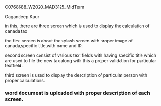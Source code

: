 C0768688_W2020_MAD3125_MidTerm




Gagandeep Kaur



in this, there are three screen which is used to display the calculation of canada tax

the first screen is about the splash screen with proper image of canada,specific title,with name and ID.

second screen consist of various text fields with having specific title which are used to file the new tax along with this a proper validation for particular textfield .

third screen is used to display the description of particular person with proper calculations.
### word document is uploaded with proper description of each screen.





